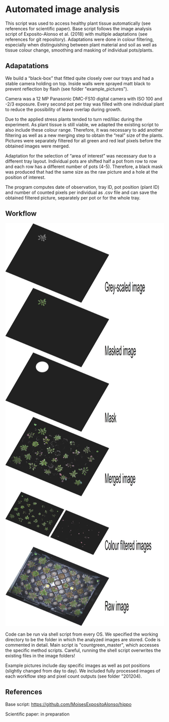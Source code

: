 # Automated image analysis

This script was used to access healthy plant tissue automatically (see references for scientific paper). Base script follows the image analysis script of Exposito-Alonso et al. (2018) with multiple adaptations (see references for git repository). Adaptations were done in colour filtering, especially when distinguishing between plant material and soil as well as tissue colour change, smoothing and masking of individual pots/plants. 

## Adapatations

We build a “black-box” that fitted quite closely over our trays and had a stable camera holding on top. Inside walls were sprayed matt black to prevent reflection by flash (see folder "example_pictures"). 

Camera was a 12 MP Panasonic DMC-FS10 digital camera with ISO 100 and -2/3 exposure. Every second pot per tray was filled with one individual plant to reduce the possibility of leave overlap during growth. 

Due to the applied stress plants tended to turn red/lilac during the experiment. As plant tissue is still viable, we adapted the existing script to also include these colour range. Therefore, it was necessary to add another filtering as well as a new merging step to obtain the “real” size of the plants. Pictures were separately filtered for all green and red leaf pixels before the obtained images were merged.

Adaptation for the selection of “area of interest” was necessary due to a different tray layout. Individual pots are shifted half a pot from row to row and each row has a different number of pots (4-5). Therefore, a black mask was produced that had the same size as the raw picture and a hole at the position of interest. 

The program computes date of observation, tray ID, pot position (plant ID) and number of counted pixels per individual as .csv file and can save the obtained filtered picture, separately per pot or for the whole tray.

## Workflow

<img src="example_pictures/workflow_image_analysis.jpg" style=" width:1371px ; height:1277.5px "  >

Code can be run via shell script from every OS. We specified the working directory to be the folder in which the analyzed images are stored. Code is commented in detail. Main script is "countgreen_master", which accesses the specific method scripts. Careful, running the shell script overwrites the existing files in the image folders!

Example pictures include day specific images as well as pot positions (slightly changed from day to day). We included fully processed images of each workflow step and pixel count outputs (see folder "201204).

## References

Base script: https://github.com/MoisesExpositoAlonso/hippo

Scientific paper: in preparation

